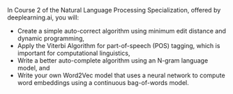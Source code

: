 
In Course 2 of the Natural Language Processing Specialization, offered by deeplearning.ai, you will:

* Create a simple auto-correct algorithm using minimum edit distance and dynamic programming,
* Apply the Viterbi Algorithm for part-of-speech (POS) tagging, which is important for computational linguistics,
* Write a better auto-complete algorithm using an N-gram language model, and 
* Write your own Word2Vec model that uses a neural network to compute word embeddings using a continuous bag-of-words model.
 
